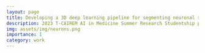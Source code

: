 ```yaml
---
layout: page
title: Developing a 3D deep learning pipeline for segmenting neuronal somas in whole-brain light sheet fluorescence microscopy rodent data
description: 2023 T-CAIREM AI in Medicine Summer Research Studentship program 
img: assets/img/neurons.png
importance: 1
category: work
---
```


